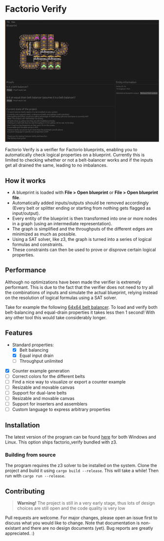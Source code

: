 # Factorio Verify
![Factorio Verify interface](teaser.png)

Factorio Verify is a verifier for Factorio blueprints, enabling you to automatically check logical properties on a blueprint.
Currently this is limited to checking whether or not a belt-balancer works and if the inputs get all drained the same, leading to no imbalances.

## How it works
 - A blueprint is loaded with **File > Open blueprint** or **File > Open blueprint file**.
 - Automatically added inputs/outputs should be removed accordingly (Every belt or splitter ending or starting from nothing gets flagged as input/output).
 - Every entity of the blueprint is then transformed into one or more nodes in a graph (using an intermediate representation).
 - The graph is simplified and the throughputs of the different edges are minimized as much as possible.
 - Using a SAT solver, like z3, the graph is turned into a series of logical formulas and constraints.
 - These constraints can then be used to prove or disprove certain logical properties.

## Performance

Although no optimizations have been made the verifier is extremely performant. This is due to the fact that the verifier does not need to try all the combinations of inputs and simulate the actual blueprint, relying instead on the resolution of logical formulas using a SAT solver.

Take for example the following [64x64 belt balancer](https://fbe.teoxoy.com/?source=https://www.factorio.school/api/blueprintData/322abb92820177a1d15d3d7dea13353bae52a723/position/14). To load and verify both belt-balancing and equal-drain properties it takes less then 1 second! With any other tool this would take considerably longer.


## Features

 - Standard properties:
   - [x] Belt balancing
   - [x] Equal input drain
   - [ ] Throughput unlimited
 - [x] Counter example generation 
 - [ ] Correct colors for the different belts
 - [ ] Find a nice way to visualize or export a counter example
 - [ ] Resizable and movable canvas
 - [ ] Support for dual-lane belts
 - [ ] Resizable and movable canvas
 - [ ] Support for inserters and assemblers
 - [ ] Custom language to express arbitrary properties

## Installation

The latest version of the program can be found [here](https://github.com/alegnani/factorio_verify/releases) for both Windows and Linux. 
This option ships factorio_verify bundled with z3.

### Building from source

The program requires the z3 solver to be installed on the system.
Clone the project and build it using `cargo build --release`. This will take a while!
Then run with `cargo run --release`.

## Contributing

> **Warning!**
> The project is still in a very early stage, thus lots of design choices are still open and the code quality is very low

Pull requests are welcome. For major changes, please open an issue first to discuss what you would like to change. Note that documentation is non-existant and there are no design documents (yet).
Bug reports are greatly appreciated. :)